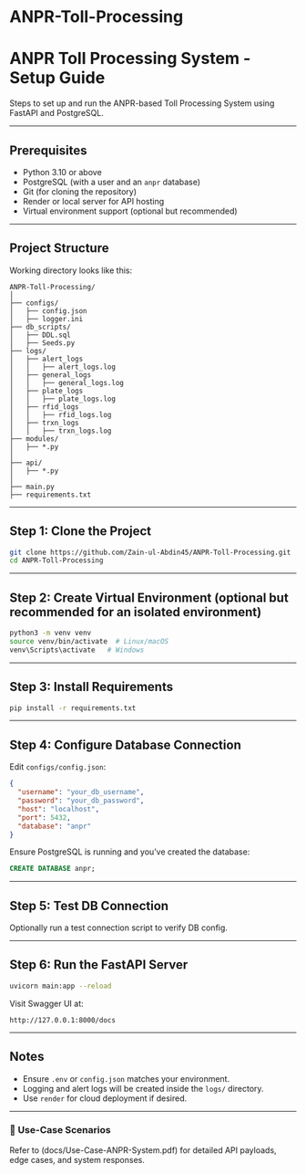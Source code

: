 # ANPR-Toll-Processing

# ANPR Toll Processing System - Setup Guide

Steps to set up and run the ANPR-based Toll Processing System using FastAPI and PostgreSQL.

---

## Prerequisites

- Python 3.10 or above
- PostgreSQL (with a user and an `anpr` database)
- Git (for cloning the repository)
- Render or local server for API hosting
- Virtual environment support (optional but recommended)

---

## Project Structure

Working directory looks like this:

```
ANPR-Toll-Processing/
│
├── configs/
│   ├── config.json
│   ├── logger.ini
├── db_scripts/
│   ├── DDL.sql
│   ├── Seeds.py
├── logs/
│   ├── alert_logs
│   │   ├── alert_logs.log
│   ├── general_logs
│   │   ├── general_logs.log
│   ├── plate_logs
│   │   ├── plate_logs.log
│   ├── rfid_logs
│   │   ├── rfid_logs.log
│   ├── trxn_logs
│   │   ├── trxn_logs.log
├── modules/
│   ├── *.py
│
├── api/
│   ├── *.py
│
├── main.py
├── requirements.txt
```

---

## Step 1: Clone the Project

```bash
git clone https://github.com/Zain-ul-Abdin45/ANPR-Toll-Processing.git
cd ANPR-Toll-Processing
```

---

## Step 2: Create Virtual Environment (optional but recommended for an isolated environment)

```bash
python3 -m venv venv
source venv/bin/activate  # Linux/macOS
venv\Scripts\activate   # Windows
```

---

## Step 3: Install Requirements

```bash
pip install -r requirements.txt
```

---

## Step 4: Configure Database Connection

Edit `configs/config.json`:

```json
{
  "username": "your_db_username",
  "password": "your_db_password",
  "host": "localhost",
  "port": 5432,
  "database": "anpr"
}
```

Ensure PostgreSQL is running and you’ve created the database:

```sql
CREATE DATABASE anpr;
```

---

## Step 5: Test DB Connection

Optionally run a test connection script to verify DB config.

---

## Step 6: Run the FastAPI Server

```bash
uvicorn main:app --reload
```

Visit Swagger UI at:

```
http://127.0.0.1:8000/docs
```

---

## Notes

- Ensure `.env` or `config.json` matches your environment.
- Logging and alert logs will be created inside the `logs/` directory.
- Use `render` for cloud deployment if desired.

---

### 📄 Use-Case Scenarios
Refer to (docs/Use-Case-ANPR-System.pdf) for detailed API payloads, edge cases, and system responses.
